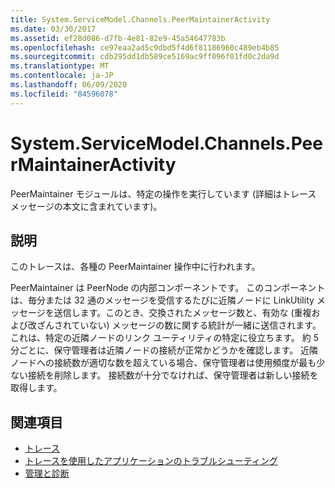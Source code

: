 ```yaml
---
title: System.ServiceModel.Channels.PeerMaintainerActivity
ms.date: 03/30/2017
ms.assetid: ef28d086-d7fb-4e81-82e9-45a54647783b
ms.openlocfilehash: ce97eaa2ad5c9dbd5f4d6f81186960c489eb4b85
ms.sourcegitcommit: cdb295dd1db589ce5169ac9ff096f01fd0c2da9d
ms.translationtype: MT
ms.contentlocale: ja-JP
ms.lasthandoff: 06/09/2020
ms.locfileid: "84596078"
---
```

# <a name="systemservicemodelchannelspeermaintaineractivity"></a>System.ServiceModel.Channels.PeerMaintainerActivity
PeerMaintainer モジュールは、特定の操作を実行しています (詳細はトレース メッセージの本文に含まれています)。  
  
## <a name="description"></a>説明  
 このトレースは、各種の PeerMaintainer 操作中に行われます。  
  
 PeerMaintainer は PeerNode の内部コンポーネントです。 このコンポーネントは、毎分または 32 通のメッセージを受信するたびに近隣ノードに LinkUtility メッセージを送信します。このとき、交換されたメッセージ数と、有効な (重複および改ざんされていない) メッセージの数に関する統計が一緒に送信されます。 これは、特定の近隣ノードのリンク ユーティリティの特定に役立ちます。 約 5 分ごとに、保守管理者は近隣ノードの接続が正常かどうかを確認します。 近隣ノードへの接続数が適切な数を超えている場合、保守管理者は使用頻度が最も少ない接続を削除します。 接続数が十分でなければ、保守管理者は新しい接続を取得します。  
  
## <a name="see-also"></a>関連項目

- [トレース](index.md)
- [トレースを使用したアプリケーションのトラブルシューティング](using-tracing-to-troubleshoot-your-application.md)
- [管理と診断](../index.md)
